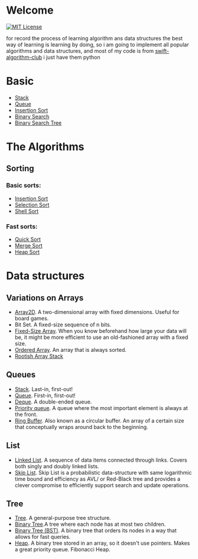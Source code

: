 # Welcome

[![MIT License](https://badges.frapsoft.com/os/mit/mit-125x28.png?v=103)](https://opensource.org/licenses/mit-license.php)

for record the process of learning algorithm ans data structures
the best way of learning is learning by doing, so i am going to implement all popular algorithms and data structures, and most of my code is from [swift-algorithm-club](https://github.com/raywenderlich/swift-algorithm-club) i just have them python

# Basic

* [Stack](./queue/stack.py)
* [Queue](./queue/queue.py)
* [Insertion Sort](./sorting/insertion_sort.py)
* [Binary Search](./search/binary_search.py)
* [Binary Search Tree](./tree/binary_search_tree.py)

# The Algorithms

## Sorting

### Basic sorts:

* [Insertion Sort](./sorting/insertion_sort.py)
* [Selection Sort](./sorting/selection_sort.py)
* [Shell Sort](./sorting/shell_sort.py)

### Fast sorts:
* [Quick Sort](./sorting/quick_sort.py)
* [Merge Sort](./sorting/merge_sort.py)
* [Heap Sort](./sorting/heap_sort.py)

# Data structures

## Variations on Arrays

* [Array2D](./array/array_2D.py). A two-dimensional array with fixed dimensions. Useful for board games.
* Bit Set. A fixed-size sequence of n bits.
* [Fixed-Size Array](./array/fixed_size_array.py). When you know beforehand how large your data will be, it might be more efficient to use an old-fashioned array with a fixed size.
* [Ordered Array](./array/ordered_array.py). An array that is always sorted.
* [Rootish Array Stack](./array/rootish_array_stack.py)

## Queues

* [Stack](./queue/stack.py). Last-in, first-out!
* [Queue](./queue/queue.py). First-in, first-out!
* [Deque](./queue/deque.py). A double-ended queue.
* [Priority queue](./queue/priority_queue.py). A queue where the most important element is always at the front.
* [Ring Buffer](./queue/Ring_buffer.py). Also known as a circular buffer. An array of a certain size that conceptually wraps around back to the beginning.

## List

* [Linked List](./list/link_list.py). A sequence of data items connected through links. Covers both singly and doubly linked lists.
* [Skip List](./list/skip_list.py). Skip List is a probabilistic data-structure with same logarithmic time bound and efficiency as AVL/ or Red-Black tree and provides a clever compromise to efficiently support search and update operations.


## Tree

* [Tree](./tree/tree.py). A general-purpose tree structure.
* [Binary Tree](./tree/binary_tree.py).A tree where each node has at most two children.
* [Binary Tree (BST)](./tree/binary_search_tree.py).  A binary tree that orders its nodes in a way that allows for fast queries.
* [Heap](./tree/heap.py). A binary tree stored in an array, so it doesn't use pointers. Makes a great priority queue.
Fibonacci Heap.
